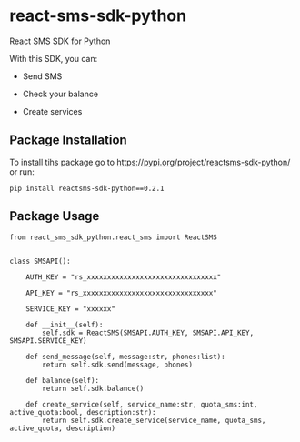 # react-sms-sdk-python


React SMS SDK for Python 

With this SDK, you can:

- Send SMS

- Check your balance

- Create services


## Package Installation 


To install tihs package go to https://pypi.org/project/reactsms-sdk-python/ or run:

    pip install reactsms-sdk-python==0.2.1


## Package Usage 


    from react_sms_sdk_python.react_sms import ReactSMS


    class SMSAPI():

        AUTH_KEY = "rs_xxxxxxxxxxxxxxxxxxxxxxxxxxxxxxxx"

        API_KEY = "rs_xxxxxxxxxxxxxxxxxxxxxxxxxxxxxxxx"

        SERVICE_KEY = "xxxxxx"

        def __init__(self):
            self.sdk = ReactSMS(SMSAPI.AUTH_KEY, SMSAPI.API_KEY, SMSAPI.SERVICE_KEY)
        
        def send_message(self, message:str, phones:list):
            return self.sdk.send(message, phones)
        
        def balance(self):
            return self.sdk.balance()

        def create_service(self, service_name:str, quota_sms:int, active_quota:bool, description:str):
            return self.sdk.create_service(service_name, quota_sms, active_quota, description)